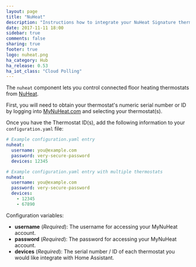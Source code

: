 ```yaml
---
layout: page
title: "NuHeat"
description: "Instructions how to integrate your NuHeat Signature thermostats within Home Assistant."
date: 2017-11-11 18:00
sidebar: true
comments: false
sharing: true
footer: true
logo: nuheat.png
ha_category: Hub
ha_release: 0.53
ha_iot_class: "Cloud Polling"
---
```


The `nuheat` component lets you control connected floor heating thermostats from [NuHeat](http://www.nuheat.com/).

First, you will need to obtain your thermostat's numeric serial number or ID by logging into [MyNuHeat.com](https://mynuheat.com/) and selecting your thermostat(s).

Once you have the Thermostat ID(s), add the following information to your `configuration.yaml` file:

```yaml
# Example configuration.yaml entry
nuheat:
  username: you@example.com
  password: very-secure-password
  devices: 12345

# Example configuration.yaml entry with multiple thermostats
nuheat:
  username: you@example.com
  password: very-secure-password
  devices:
    - 12345
    - 67890
```

Configuration variables:

- **username** (*Required*): The username for accessing your MyNuHeat account.
- **password** (*Required*): The password for accessing your MyNuHeat account.
- **devices** (*Required*): The serial number / ID of each thermostat you would like integrate with Home Assistant.


